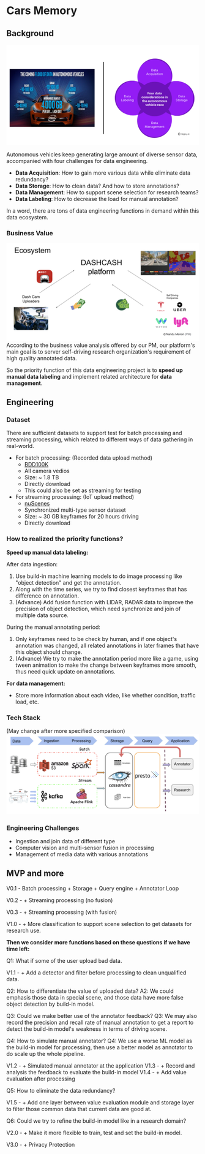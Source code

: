 # Cars Memory

## Background

![Chances](./images/chances.png)

Autonomous vehicles keep generating large amount of diverse sensor data, accompanied with four challenges for data engineering.

* **Data Acquisition**: How to gain more various data while eliminate data redundancy?
* **Data Storage**: How to clean data? And how to store annotations?
* **Data Management**: How to support scene selection for research teams?
* **Data Labeling**: How to decrease the load for manual annotation?

In a word, there are tons of data engineering functions in demand within this data ecosystem.


### Business Value
![BUsiness](./images/business.png)
According to the business value analysis offered by our PM, our platform's main goal is to server self-driving research organization's requirement of high quality annotated data.

So the priority function of this data engineering project is to **speed up manual data labeling** and implement related architecture for **data management**.

## Engineering

### Dataset

There are sufficient datasets to support test for batch processing and streaming processing, which related to different ways of data gathering in real-world.

* For batch processing: (Recorded data upload method)
  * [BDD100K](https://bdd-data.berkeley.edu/)
  * All camera vedios
  * Size: ~ 1.8 TB
  * Directly download
  * This could also be set as streaming for testing
* For streaming processing: (IoT upload method)
  * [nuScenes](https://www.nuscenes.org/download)
  * Synchronized multi-type sensor dataset
  * Size: ~ 30 GB keyframes for 20 hours driving
  * Directly download

### How to realized the priority functions?

**Speed up manual data labeling:**

After data ingestion:
1. Use build-in machine learning models to do image processing like "object detection" and get the annotation.
2. Along with the time series, we try to find closest keyframes that has difference on annotation.
3. (Advance) Add fusion function with LIDAR, RADAR data to improve the precision of object detection, which need synchronize and join of multiple data source.

During the manual annotating period:
1. Only keyframes need to be check by human, and if one object's annotation was changed, all related annotations in later frames that have this object should change.
2. (Advance) We try to make the annotation period more like a game, using tween animation to make the change between keyframes more smooth, thus need quick update on annotations.

**For data management:**

* Store more information about each video, like whether condition, traffic load, etc.

### Tech Stack

(May change after more specified comparison)
![Techstack](./images/techstack.png)

### Engineering Challenges

* Ingestion and join data of different type
* Computer vision and multi-sensor fusion in processing
* Management of media data with various annotations

## MVP and more

V0.1 - Batch processing + Storage + Query engine + Annotator Loop

V0.2 - + Streaming processing (no fusion)

V0.3 - + Streaming processing (with fusion)

V1.0 - + More classification to support scene selection to get datasets for research use.

**Then we consider more functions based on these questions if we have time left:**

Q1: What if some of the user upload bad data.

V1.1 - + Add a detector and filter before processing to clean unqualified data.

Q2: How to differentiate the value of uploaded data?
A2: We could emphasis those data in special scene, and those data have more false object detection by build-in model.

Q3: Could we make better use of the annotator feedback?
Q3: We may also record the precision and recall rate of manual annotation to get a report to detect the build-in model's weakness in terms of driving scene.

Q4: How to simulate manual annotator?
Q4: We use a worse ML model as the build-in model for processing, then use a better model as annotator to do scale up the whole pipeline.

V1.2 - + Simulated manual annotator at the application
V1.3 - + Record and analysis the feedback to evaluate the build-in model
V1.4 - + Add value evaluation after processing

Q5: How to eliminate the data redundancy?

V1.5 - + Add one layer between value evaluation module and storage layer to filter those common data that current data are good at.

Q6: Could we try to refine the build-in model like in a research domain?

V2.0 - + Make it more flexible to train, test and set the build-in model.

V3.0 - + Privacy Protection
